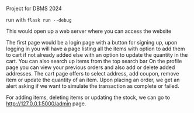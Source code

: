Project for DBMS 2024

run with `flask run --debug`

This would open up a web server where you can access the website

The first page would be a login page with a button for signing up, upon logging in you will have a page listing all the items with option to add them to cart if not already added else with an option to update the quantity in the cart. You can also search up items from the top search bar
On the profile page you can view your previous orders and also add or delete added addresses.
The cart page offers to select address, add coupon, remove item or update the quantity of an item.
Upon placing an order, we get an alert asking if we want to simulate the transaction as complete or failed.

For adding items, deleting items or updating the stock, we can go to http://127.0.0.1:5000/admin page.